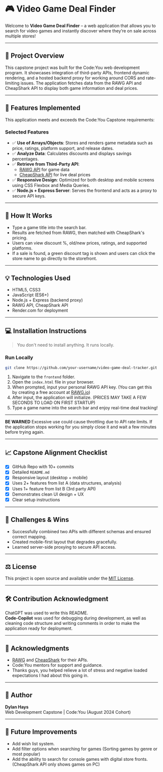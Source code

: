 # 🎮 Video Game Deal Finder

Welcome to **Video Game Deal Finder** – a web application that allows you to search for video games and instantly discover where they’re on sale across multiple stores!

---

## 🚀 Project Overview

This capstone project was built for the Code:You web development program. It showcases integration of third-party APIs, frontend dynamic rendering, and a hosted backend proxy for working around CORS and rate-limiting issues. The application fetches data from the RAWG API and CheapShark API to display both game information and deal prices.

---

## 🚀 Features Implemented
This application meets and exceeds the Code:You Capstone requirements:

### Selected Features
- ✅ **Use of Arrays/Objects**: Stores and renders game metadata such as price, ratings, platform support, and release dates.
- ✅ **Analyze Data**: Calculates discounts and displays savings percentages.
- ✅ **Retrieve from Third-Party API**: 
  - [RAWG API](https://rawg.io/apidocs) for game data
  - [CheapShark API](https://apidocs.cheapshark.com/) for live deal prices
- ✅ **Responsive Design**: Optimized for both desktop and mobile screens using CSS Flexbox and Media Queries.
- ✅ **Node.js + Express Server**: Serves the frontend and acts as a proxy to secure API keys.

---

## 📖 How It Works
- Type a game title into the search bar.
- Results are fetched from RAWG, then matched with CheapShark's pricing.
- Users can view discount %, old/new prices, ratings, and supported platforms.
- If a sale is found, a green discount tag is shown and users can click the store name to go directly to the storefront.

---

## 💡 Technologies Used
- HTML5, CSS3
- JavaScript (ES6+)
- Node.js + Express (backend proxy)
- RAWG API, CheapShark API
- Render.com for deployment

---

## 💻 Installation Instructions
> You don't need to install anything. It runs locally.

### Run Locally
```bash
git clone https://github.com/your-username/video-game-deal-tracker.git
```
1. Navigate to the `frontend` folder.
2. Open the `index.html` file in your browser.
3. When prompted, input your personal RAWG API key. (You can get this by creating a free account at [RAWG.io](https://rawg.io/apidocs))
4. After input, the application will initialize. (PRICES MAY TAKE A FEW SECONDS TO LOAD ON FIRST STARTUP)
5. Type a game name into the search bar and enjoy real-time deal tracking!

---

**BE WARNED** Excessive use could cause throttling due to API rate limits. If the application stops working for you simply close it and wait a few minutes before trying again.

---

## 📈 Capstone Alignment Checklist
- [x] GitHub Repo with 10+ commits
- [x] Detailed `README.md`
- [x] Responsive layout (desktop + mobile)
- [x] Uses 2+ features from list A (data structures, analysis)
- [x] Uses 1+ feature from list B (3rd party API)
- [x] Demonstrates clean UI design + UX
- [x] Clear setup instructions

---

## 🤔 Challenges & Wins
- Successfully combined two APIs with different schemas and ensured correct mapping.
- Created mobile-first layout that degrades gracefully.
- Learned server-side proxying to secure API access.

---

## ⚖️ License
This project is open source and available under the [MIT License](LICENSE).

---

## 🛠️ Contribution Acknowledgment

ChatGPT was used to write this README.  
**Code-Copilot** was used for debugging during development, as well as cleaning code structure and writing comments in order to make the application ready for deployment.

---

## 🙇️ Acknowledgments
- [RAWG](https://rawg.io/) and [CheapShark](https://cheapshark.com/) for their APIs.
- Code:You mentors for support and guidance.
- Thanks guys, you helped relieve a lot of stress and negative loaded expectations I had about this going in.

---

## 👤 Author
**Dylan Hays**  
Web Development Capstone | Code:You (August 2024 Cohort)

---

## 🔄 Future Improvements
- Add wish list system.
- Add filter options when searching for games (Sorting games by genre or most popular)
- Add the ability to search for console games with digital store fronts. (CheapShark API only shows games on PC)
